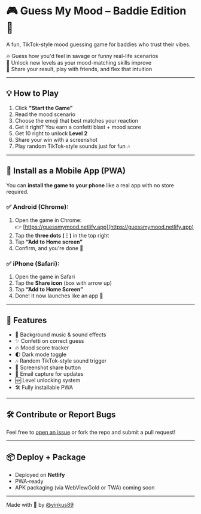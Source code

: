 # 🎮 Guess My Mood – Baddie Edition 💅

A fun, TikTok-style mood guessing game for baddies who trust their vibes.

🔥 Guess how you'd feel in savage or funny real-life scenarios  
🚀 Unlock new levels as your mood-matching skills improve  
📸 Share your result, play with friends, and flex that intuition

---

## 💡 How to Play

1. Click **"Start the Game"**  
2. Read the mood scenario  
3. Choose the emoji that best matches your reaction  
4. Get it right? You earn a confetti blast + mood score  
5. Get 10 right to unlock **Level 2**  
6. Share your win with a screenshot  
7. Play random TikTok-style sounds just for fun 🎶

---

## 📲 Install as a Mobile App (PWA)

You can **install the game to your phone** like a real app with no store required.

### ✅ Android (Chrome):
1. Open the game in Chrome:  
   👉 [https://guessmymood.netlify.app](https://guessmymood.netlify.app)  
2. Tap the **three dots (⋮)** in the top right  
3. Tap **“Add to Home screen”**  
4. Confirm, and you're done 🎉

### ✅ iPhone (Safari):
1. Open the game in Safari  
2. Tap the **Share icon** (box with arrow up)  
3. Tap **“Add to Home Screen”**  
4. Done! It now launches like an app 🎯

---

## 🚀 Features

- 🎵 Background music & sound effects  
- ✨ Confetti on correct guess  
- 🔥 Mood score tracker  
- 🌓 Dark mode toggle  
- 🎶 Random TikTok-style sound trigger  
- 📸 Screenshot share button  
- 💌 Email capture for updates  
- 🆕 Level unlocking system  
- 🛠️ Fully installable PWA

---

## 🛠️ Contribute or Report Bugs

Feel free to [open an issue](https://github.com/yinkus89/Guess-my-mood/issues) or fork the repo and submit a pull request!

---

## 📦 Deploy + Package

- Deployed on **Netlify**  
- PWA-ready  
- APK packaging (via WebViewGold or TWA) coming soon

---

Made with 💅 by [@yinkus89](https://github.com/yinkus89)
